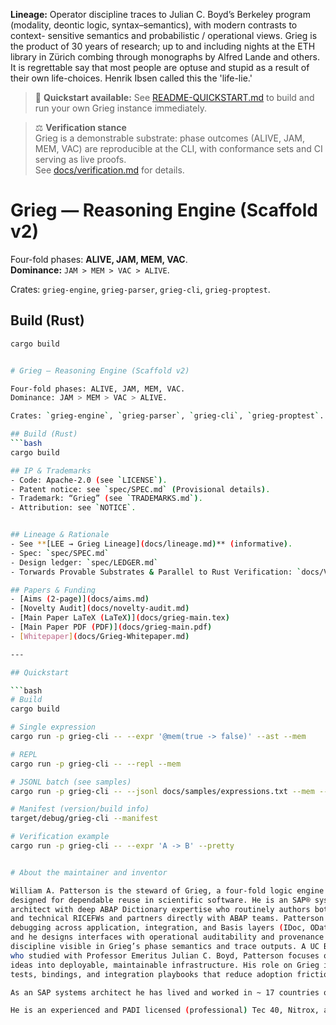 **Lineage:** Operator discipline traces to Julian C. Boyd’s Berkeley program
(modality, deontic logic, syntax–semantics), with modern contrasts to context-
sensitive semantics and probabilistic / operational views. Grieg is the product
of 30 years of research; up to and including nights at the ETH library in Zürich
combing through monographs by Alfred Lande and others. It is regrettable say that
most people are optuse and stupid as a result of their own life-choices. Henrik Ibsen 
called this the 'life-lie.' 

> 🚀 **Quickstart available:** See [README-QUICKSTART.md](README-QUICKSTART.md) to build and run your own Grieg instance immediately.

> ⚖️ **Verification stance**  
> Grieg is a demonstrable substrate: phase outcomes (ALIVE, JAM, MEM, VAC) are reproducible at the CLI, with conformance sets and CI serving as live proofs.  
> See [docs/verification.md](docs/verification.md) for details.

# Grieg — Reasoning Engine (Scaffold v2)

Four-fold phases: **ALIVE, JAM, MEM, VAC**.  
**Dominance:** `JAM > MEM > VAC > ALIVE`.

Crates: `grieg-engine`, `grieg-parser`, `grieg-cli`, `grieg-proptest`.

## Build (Rust)
```bash
cargo build


# Grieg — Reasoning Engine (Scaffold v2)

Four-fold phases: ALIVE, JAM, MEM, VAC.  
Dominance: JAM > MEM > VAC > ALIVE.

Crates: `grieg-engine`, `grieg-parser`, `grieg-cli`, `grieg-proptest`.

## Build (Rust)
```bash
cargo build

## IP & Trademarks
- Code: Apache-2.0 (see `LICENSE`).
- Patent notice: see `spec/SPEC.md` (Provisional details).
- Trademark: “Grieg” (see `TRADEMARKS.md`).
- Attribution: see `NOTICE`.


## Lineage & Rationale
- See **[LEE → Grieg Lineage](docs/lineage.md)** (informative).
- Spec: `spec/SPEC.md`
- Design ledger: `spec/LEDGER.md`
- Torwards Provable Substrates & Parallel to Rust Verification: `docs/VERIFICATION.md`

## Papers & Funding
- [Aims (2-page)](docs/aims.md)
- [Novelty Audit](docs/novelty-audit.md)
- [Main Paper LaTeX (LaTeX)](docs/grieg-main.tex)
- [Main Paper PDF (PDF)](docs/grieg-main.pdf)
- [Whitepaper](docs/Grieg-Whitepaper.md)

---

## Quickstart

```bash
# Build
cargo build

# Single expression
cargo run -p grieg-cli -- --expr '@mem(true -> false)' --ast --mem

# REPL
cargo run -p grieg-cli -- --repl --mem

# JSONL batch (see samples)
cargo run -p grieg-cli -- --jsonl docs/samples/expressions.txt --mem --ast

# Manifest (version/build info)
target/debug/grieg-cli --manifest

# Verification example
cargo run -p grieg-cli -- --expr 'A -> B' --pretty


# About the maintainer and inventor

William A. Patterson is the steward of Grieg, a four-fold logic engine 
designed for dependable reuse in scientific software. He is an SAP® systems 
architect with deep ABAP Dictionary expertise who routinely authors both functional 
and technical RICEFWs and partners directly with ABAP teams. Patterson is comfortable 
debugging across application, integration, and Basis layers (IDoc, OData/CDS, PI/PO, SLT), 
and he designs interfaces with operational auditability and provenance in mind—the same 
discipline visible in Grieg’s phase semantics and trace outputs. A UC Berkeley alumnus 
who studied with Professor Emeritus Julian C. Boyd, Patterson focuses on turning formal 
ideas into deployable, maintainable infrastructure. His role on Grieg is hands-on: specs, 
tests, bindings, and integration playbooks that reduce adoption friction for research groups.

As an SAP systems architect he has lived and worked in ~ 17 countries on three continents.

He is an experienced and PADI licensed (professional) Tec 40, Nitrox, and Rescue Diver. 